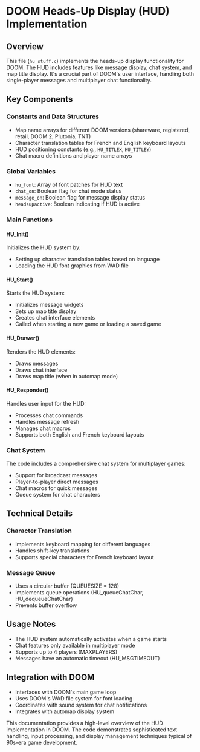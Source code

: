 # DOOM Heads-Up Display (HUD) Implementation

## Overview
This file (`hu_stuff.c`) implements the heads-up display functionality for DOOM. The HUD includes features like message display, chat system, and map title display. It's a crucial part of DOOM's user interface, handling both single-player messages and multiplayer chat functionality.

## Key Components

### Constants and Data Structures
- Map name arrays for different DOOM versions (shareware, registered, retail, DOOM 2, Plutonia, TNT)
- Character translation tables for French and English keyboard layouts
- HUD positioning constants (e.g., `HU_TITLEX`, `HU_TITLEY`)
- Chat macro definitions and player name arrays

### Global Variables
- `hu_font`: Array of font patches for HUD text
- `chat_on`: Boolean flag for chat mode status
- `message_on`: Boolean flag for message display status
- `headsupactive`: Boolean indicating if HUD is active

### Main Functions

#### HU_Init()
Initializes the HUD system by:
- Setting up character translation tables based on language
- Loading the HUD font graphics from WAD file

#### HU_Start()
Starts the HUD system:
- Initializes message widgets
- Sets up map title display
- Creates chat interface elements
- Called when starting a new game or loading a saved game

#### HU_Drawer()
Renders the HUD elements:
- Draws messages
- Draws chat interface
- Draws map title (when in automap mode)

#### HU_Responder()
Handles user input for the HUD:
- Processes chat commands
- Handles message refresh
- Manages chat macros
- Supports both English and French keyboard layouts

### Chat System
The code includes a comprehensive chat system for multiplayer games:
- Support for broadcast messages
- Player-to-player direct messages
- Chat macros for quick messages
- Queue system for chat characters

## Technical Details

### Character Translation
- Implements keyboard mapping for different languages
- Handles shift-key translations
- Supports special characters for French keyboard layout

### Message Queue
- Uses a circular buffer (QUEUESIZE = 128)
- Implements queue operations (HU_queueChatChar, HU_dequeueChatChar)
- Prevents buffer overflow

## Usage Notes
- The HUD system automatically activates when a game starts
- Chat features only available in multiplayer mode
- Supports up to 4 players (MAXPLAYERS)
- Messages have an automatic timeout (HU_MSGTIMEOUT)

## Integration with DOOM
- Interfaces with DOOM's main game loop
- Uses DOOM's WAD file system for font loading
- Coordinates with sound system for chat notifications
- Integrates with automap display system

This documentation provides a high-level overview of the HUD implementation in DOOM. The code demonstrates sophisticated text handling, input processing, and display management techniques typical of 90s-era game development.
